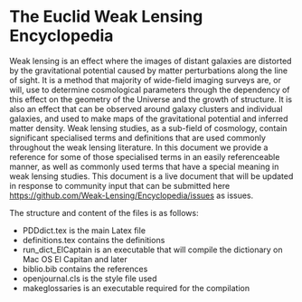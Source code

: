 # The Euclid Weak Lensing Encyclopedia

  Weak lensing is an effect where the images of distant galaxies are
  distorted by the gravitational potential caused by matter
  perturbations along the line of sight. It is a method that majority
  of wide-field imaging surveys are, or will, use to determine
  cosmological parameters through the dependency of this effect on the
  geometry of the Universe and the growth of structure. It is also an
  effect that can be observed around galaxy clusters and individual
  galaxies, and used to make maps of the gravitational potential and
  inferred matter density. Weak lensing studies, as a sub-field of
  cosmology, contain significant specialised terms and definitions
  that are used commonly throughout the weak lensing literature. In
  this document we provide a reference for some of those specialised terms in
  an easily referenceable manner, as well as commonly used terms that
  have a special meaning in weak lensing studies. This document is a live
  document that will be updated in response to community input that can be
  submitted here https://github.com/Weak-Lensing/Encyclopedia/issues as issues.
  
  The structure and content of the files is as follows: 
  * PDDdict.tex is the main Latex file 
  * definitions.tex contains the definitions 
  * run_dict_ElCaptain is an executable that will compile the dictionary on Mac OS El Capitan and later 
  * biblio.bib contains the references 
  * openjournal.cls is the style file used
  * makeglossaries is an executable required for the compilation
  
  
  
